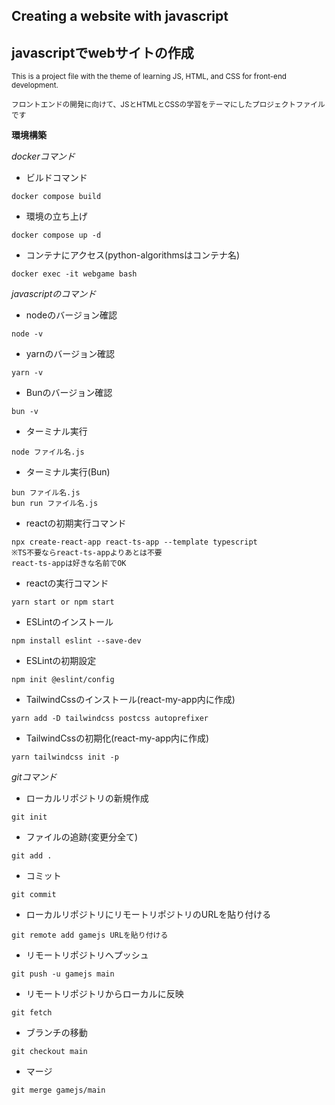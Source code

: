 ## Creating a website with javascript
## javascriptでwebサイトの作成

<sub> This is a project file with the theme of learning JS, HTML, and CSS for front-end development. </sub>

<sub> フロントエンドの開発に向けて、JSとHTMLとCSSの学習をテーマにしたプロジェクトファイルです </sub>

**環境構築**

*dockerコマンド*

* ビルドコマンド
```
docker compose build
```
* 環境の立ち上げ
```
docker compose up -d
```
* コンテナにアクセス(python-algorithmsはコンテナ名)
```
docker exec -it webgame bash
```

*javascriptのコマンド*

* nodeのバージョン確認
```
node -v
```

* yarnのバージョン確認
```
yarn -v
```

* Bunのバージョン確認
```
bun -v
```

* ターミナル実行
```
node ファイル名.js
```

* ターミナル実行(Bun)
```
bun ファイル名.js
bun run ファイル名.js
```

* reactの初期実行コマンド
```
npx create-react-app react-ts-app --template typescript
※TS不要ならreact-ts-appよりあとは不要
react-ts-appは好きな名前でOK
```

* reactの実行コマンド
```
yarn start or npm start
```

* ESLintのインストール
```
npm install eslint --save-dev
```

* ESLintの初期設定
```
npm init @eslint/config
```

* TailwindCssのインストール(react-my-app内に作成)
```
yarn add -D tailwindcss postcss autoprefixer
```

* TailwindCssの初期化(react-my-app内に作成)
```
yarn tailwindcss init -p
```

*gitコマンド*

* ローカルリポジトリの新規作成
```
git init
```

* ファイルの追跡(変更分全て)
```
git add .
```

* コミット
```
git commit
```

* ローカルリポジトリにリモートリポジトリのURLを貼り付ける
```
git remote add gamejs URLを貼り付ける
```

* リモートリポジトリへプッシュ
```
git push -u gamejs main
```

* リモートリポジトリからローカルに反映
```
git fetch
```

* ブランチの移動
```
git checkout main
```

* マージ
```
git merge gamejs/main
```